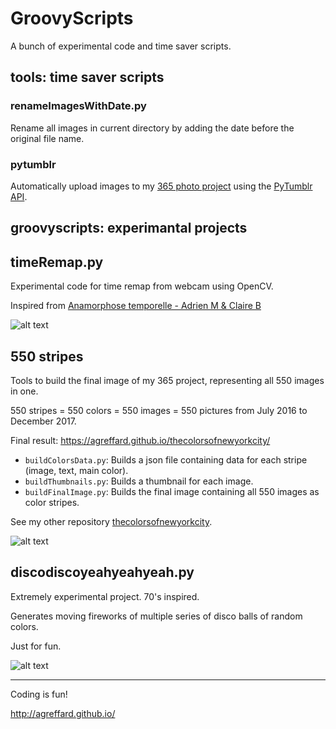 # GroovyScripts
A bunch of experimental code and time saver scripts.

## tools: time saver scripts

### renameImagesWithDate.py

Rename all images in current directory by adding the date before the original file name.

### pytumblr

Automatically upload images to my [365 photo project](https://agreffard-nyc.tumblr.com/) using the [PyTumblr API](https://github.com/tumblr/pytumblr).

## groovyscripts: experimantal projects

## timeRemap.py
Experimental code for time remap from webcam using OpenCV.

Inspired from [Anamorphose temporelle - Adrien M & Claire B](https://vimeo.com/7878518)

![alt text](https://raw.githubusercontent.com/agreffard/GroovyScripts/master/adrienmclaireb.jpg)

## 550 stripes

Tools to build the final image of my 365 project, representing all 550 images in one.

550 stripes = 550 colors = 550 images = 550 pictures from July 2016 to December 2017.

Final result: https://agreffard.github.io/thecolorsofnewyorkcity/

- `buildColorsData.py`: Builds a json file containing data for each stripe (image, text, main color).
- `buildThumbnails.py`: Builds a thumbnail for each image.
- `buildFinalImage.py`: Builds the final image containing all 550 images as color stripes.

See my other repository [thecolorsofnewyorkcity](https://github.com/agreffard/thecolorsofnewyorkcity).

![alt text](https://raw.githubusercontent.com/agreffard/GroovyScripts/master/groovyscripts/550stripes/result_final.jpg)


## discodiscoyeahyeahyeah.py

Extremely experimental project. 70's inspired.

Generates moving fireworks of multiple series of disco balls of random colors.

Just for fun.

![alt text](https://raw.githubusercontent.com/agreffard/GroovyScripts/master/discoFireworks.jpg)


_____________________


Coding is fun!

http://agreffard.github.io/